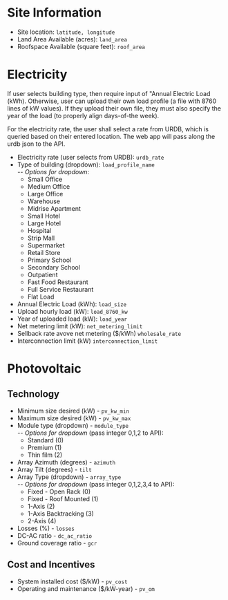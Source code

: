 # Site Information

- Site location: ```latitude, longitude```  
- Land Area Available (acres): ```land_area```  
- Roofspace Available (square feet): ```roof_area```  

# Electricity
If user selects building type, then require input of "Annual Electric Load (kWh).  Otherwise, user can upload their own load profile (a file with 8760 lines of kW values).  If they upload their own file, they must also specify the year of the load (to properly align days-of-the week).  

For the electricity rate, the user shall select a rate from URDB, which is queried based on their entered location.  The web app will pass along the urdb json to the API.  

- Electricity rate (user selects from URDB): ```urdb_rate```  
- Type of building (dropdown): ```load_profile_name```  
-- _Options for dropdown_:  
  * Small Office  
  * Medium Office  
  * Large Office  
  * Warehouse  
  * Midrise Apartment  
  * Small Hotel  
  * Large Hotel  
  * Hospital  
  * Strip Mall  
  * Supermarket  
  * Retail Store  
  * Primary School  
  * Secondary School  
  * Outpatient  
  * Fast Food Restaurant  
  * Full Service Restaurant  
  * Flat Load  
- Annual Electric Load (kWh): ```load_size```  
- Upload hourly load (kW): ```load_8760_kw```  
- Year of uploaded load (kW): ```load_year```  
- Net metering limit (kW): ```net_metering_limit```  
- Sellback rate avove net metering ($/kWh) ```wholesale_rate```  
- Interconnection limit (kW) ```interconnection_limit```  

# Photovoltaic

## Technology
- Minimum size desired (kW) - ```pv_kw_min```  
- Maximum size desired (kW) - ```pv_kw_max```  
- Module type (dropdown) - ```module_type```  
-- _Options for dropdown_ (pass integer 0,1,2 to API):  
  * Standard (0)    
  * Premium (1)  
  * Thin film (2)  
- Array Azimuth (degrees) - ```azimuth```
- Array Tilt (degrees) - ```tilt```
- Array Type (dropdown) - ```array_type```  
-- _Options for dropdown_ (pass integer 0,1,2,3,4 to API):
  * Fixed - Open Rack (0)  
  * Fixed - Roof Mounted (1)
  * 1-Axis (2)  
  * 1-Axis Backtracking (3)  
  * 2-Axis (4)  
- Losses (%) - ```losses```
- DC-AC ratio - ```dc_ac_ratio```
- Ground coverage ratio - ```gcr```

## Cost and Incentives
- System installed cost ($/kW) - ```pv_cost```
- Operating and maintenance ($/kW-year) - ```pv_om```
